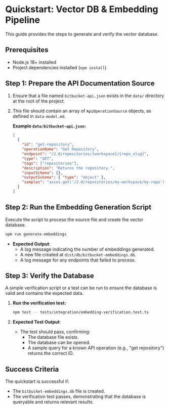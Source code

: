 # Quickstart: Vector DB & Embedding Pipeline

This guide provides the steps to generate and verify the vector database.

## Prerequisites
- Node.js 18+ installed
- Project dependencies installed (`npm install`)

## Step 1: Prepare the API Documentation Source

1.  Ensure that a file named `bitbucket-api.json` exists in the `data/` directory at the root of the project.
2.  This file should contain an array of `ApiOperationSource` objects, as defined in `data-model.md`.

    **Example `data/bitbucket-api.json`:**
    ```json
    [
      {
        "id": "get-repository",
        "operationName": "Get Repository",
        "endpoint": "/2.0/repositories/{workspace}/{repo_slug}",
        "type": "GET",
        "tags": ["repositories"],
        "description": "Returns the repository.",
        "inputSchema": {},
        "outputSchema": { "type": "object" },
        "samples": "axios.get('/2.0/repositories/my-workspace/my-repo')"
      }
    ]
    ```

## Step 2: Run the Embedding Generation Script

Execute the script to process the source file and create the vector database.

```bash
npm run generate-embeddings
```

-   **Expected Output**:
    -   A log message indicating the number of embeddings generated.
    -   A new file created at `dist/db/bitbucket-embeddings.db`.
    -   A log message for any endpoints that failed to process.

## Step 3: Verify the Database

A simple verification script or a test can be run to ensure the database is valid and contains the expected data.

1.  **Run the verification test:**

    ```bash
    npm test -- tests/integration/embedding-verification.test.ts
    ```

2.  **Expected Test Output**:
    -   The test should pass, confirming:
        -   The database file exists.
        -   The database can be opened.
        -   A sample query for a known API operation (e.g., "get repository") returns the correct ID.

## Success Criteria

The quickstart is successful if:
- The `bitbucket-embeddings.db` file is created.
- The verification test passes, demonstrating that the database is queryable and returns relevant results.
